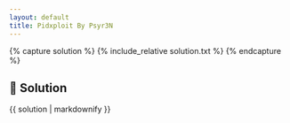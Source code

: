 ```yaml
---
layout: default
title: Pidxploit By Psyr3N
---
```


{% capture solution %}
{% include_relative solution.txt %}
{% endcapture %}

## 📝 Solution

{{ solution | markdownify }}
